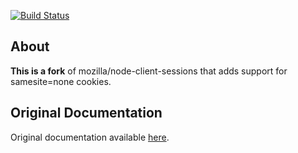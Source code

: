 [![Build Status](https://travis-ci.com/nvanexan/node-client-sessions.svg?branch=master)](https://travis-ci.com/nvanexan/node-client-sessions)

## About

**This is a fork** of mozilla/node-client-sessions that adds support for samesite=none cookies.

## Original Documentation

Original documentation available [here](https://github.com/mozilla/node-client-sessions).
